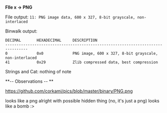 **FIle x -> PNG**

File output: 
```11: PNG image data, 600 x 327, 8-bit grayscale, non-interlaced```

Binwalk output: 
```
DECIMAL       HEXADECIMAL     DESCRIPTION
--------------------------------------------------------------------------------
0             0x0             PNG image, 600 x 327, 8-bit grayscale, non-interlaced
41            0x29            Zlib compressed data, best compression
``` 

Strings and Cat:  nothing of note

**-- Observations -- **

https://github.com/corkami/pics/blob/master/binary/PNG.png

looks like a png alright
with possible hidden thing (no, it's just a png)
looks like a bomb :>
